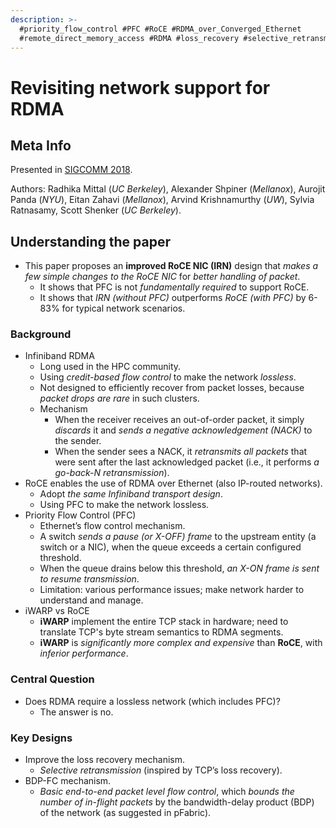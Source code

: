 ```yaml
---
description: >-
  #priority_flow_control #PFC #RoCE #RDMA_over_Converged_Ethernet
  #remote_direct_memory_access #RDMA #loss_recovery #selective_retransmission
---
```


# Revisiting network support for RDMA

## Meta Info

Presented in [SIGCOMM 2018](https://doi.org/10.1145/3230543.3230557).

Authors: Radhika Mittal (_UC Berkeley_), Alexander Shpiner (_Mellanox_), Aurojit Panda (_NYU_), Eitan Zahavi (_Mellanox_), Arvind Krishnamurthy (_UW_), Sylvia Ratnasamy, Scott Shenker (_UC Berkeley_).

## Understanding the paper

* This paper proposes an **improved RoCE NIC (IRN)** design that _makes a few simple changes to the RoCE NIC_ for _better handling of packet_.
  * It shows that PFC is not _fundamentally required_ to support RoCE.
  * It shows that _IRN (without PFC)_ outperforms _RoCE (with PFC)_ by 6-83% for typical network scenarios.

### Background

* Infiniband RDMA
  * Long used in the HPC community.
  * Using _credit-based flow control_ to make the network _lossless_.
  * Not designed to efficiently recover from packet losses, because _packet drops are rare_ in such clusters.
  * Mechanism
    * When the receiver receives an out-of-order packet, it simply _discards_ it and _sends a negative acknowledgement (NACK)_ to the sender.
    * When the sender sees a NACK, it _retransmits all packets_ that were sent after the last acknowledged packet (i.e., it performs _a go-back-N retransmission_).
* RoCE enables the use of RDMA over Ethernet (also IP-routed networks).
  * Adopt _the same Infiniband transport design_.
  * Using PFC to make the network lossless.
* Priority Flow Control (PFC)
  * Ethernet’s flow control mechanism.
  * A switch _sends a pause (or X-OFF) frame_ to the upstream entity (a switch or a NIC), when the queue exceeds a certain configured threshold.
  * When the queue drains below this threshold, _an X-ON frame is sent to resume transmission_.
  * Limitation: various performance issues; make network harder to understand and manage.
* iWARP vs RoCE
  * **iWARP** implement the entire TCP stack in hardware; need to translate TCP's byte stream semantics to RDMA segments.
  * **iWARP** is _significantly more complex and expensive_ than **RoCE**, with _inferior performance_.

### Central Question

* Does RDMA require a lossless network (which includes PFC)?
  * The answer is no.

### Key Designs

* Improve the loss recovery mechanism.
  * _Selective retransmission_ (inspired by TCP’s loss recovery).
* BDP-FC mechanism.
  * _Basic end-to-end packet level flow control_, which _bounds the number of in-flight packets_ by the bandwidth-delay product (BDP) of the network (as suggested in pFabric).
